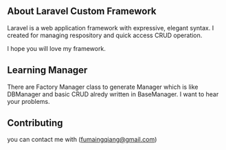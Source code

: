 ## About Laravel Custom Framework

Laravel is a web application framework with expressive, elegant syntax. I created for managing respository and quick access CRUD operation. 

I hope you will love my framework.

## Learning Manager

There are Factory Manager class to generate Manager which is like DBManager and basic CRUD alredy written in BaseManager. I want to hear your problems.

## Contributing
you can contact me with (fumaingqiang@gmail.com)
